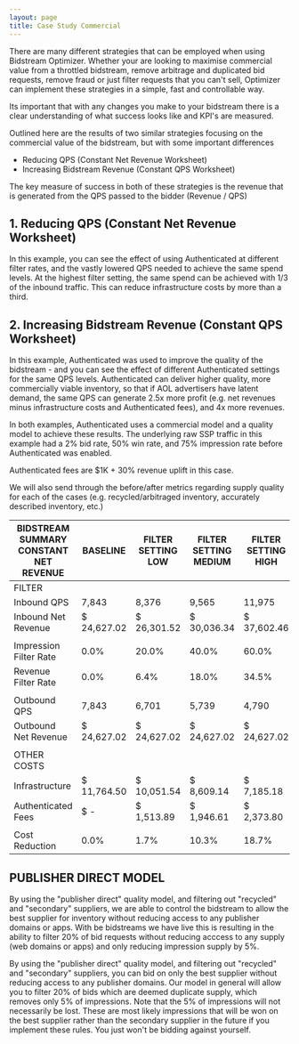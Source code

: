 ```yaml
---
layout: page
title: Case Study Commercial
---
```


There are many different strategies that can be employed when using Bidstream Optimizer. Whether your are looking to maximise commercial value from a throttled bidstream, remove arbitrage and duplicated bid requests, remove fraud or just filter requests that you can't sell, Optimizer can implement these strategies in a simple, fast and controllable way.

Its important that with any changes you make to your bidstream there is a clear understanding of what success looks like and KPI's are measured.

Outlined here are the results of two similar strategies focusing on the commercial value of the bidstream, but with some important differences
* Reducing QPS (Constant Net Revenue Worksheet)
* Increasing Bidstream Revenue (Constant QPS Worksheet)

The key measure of success in both of these strategies is the revenue that is generated from the QPS passed to the bidder (Revenue / QPS)

## 1. Reducing QPS (Constant Net Revenue Worksheet)
In this example, you can see the effect of using Authenticated at different filter rates, and the vastly lowered QPS needed to achieve the same spend levels.  At the highest filter setting, the same spend can be achieved with 1/3 of the inbound traffic.  This can reduce infrastructure costs by more than a third.

## 2. Increasing Bidstream Revenue (Constant QPS Worksheet)
In this example, Authenticated was used to improve the quality of the bidstream - and you can see the effect of different Authenticated settings for the same QPS levels.  Authenticated can deliver higher quality, more commercially viable inventory, so that if AOL advertisers have latent demand, the same QPS can generate 2.5x more profit (e.g. net revenues minus infrastructure costs and Authenticated fees), and 4x more revenues.

In both examples, Authenticated uses a commercial model and a quality model to achieve these results.  The underlying raw SSP traffic in this example had a 2% bid rate, 50% win rate, and 75% impression rate before Authenticated was enabled.

Authenticated fees are $1K + 30% revenue uplift in this case.

We will also send through the before/after metrics regarding supply quality for each of the cases (e.g. recycled/arbitraged inventory, accurately described inventory, etc.)


BIDSTREAM SUMMARY CONSTANT NET REVENUE | BASELINE	| FILTER SETTING LOW | FILTER SETTING	MEDIUM | FILTER SETTING	HIGH | FILTER SETTING MAX
--- | --- | --- | --- | --- | ---
FILTER | | | | | 
 Inbound QPS | 7,843 | 8,376 | 9,565 | 11,975 | 13,333 
 Inbound Net Revenue | $ 24,627.02 | $ 26,301.52 | $ 30,036.34 | $ 37,602.46 | $ 41,867.21 
| | | | | 
 Impression Filter Rate | 0.0% | 20.0% | 40.0% | 60.0% | 80.0%
 Revenue Filter Rate | 0.0% | 6.4% | 18.0% | 34.5% | 41.2%
| | | | | 
 Outbound QPS | 7,843 | 6,701 | 5,739 | 4,790 | 2,667 
 Outbound Net Revenue | $ 24,627.02 | $ 24,627.02 | $ 24,627.02 | $ 24,627.02 | $ 24,627.02 
| | | | | 
OTHER COSTS | | | | | 	
 Infrastructure | $ 11,764.50 | $ 10,051.54 | $ 8,609.14 | $ 7,185.18 | $ 4,000.05 
 Authenticated Fees | $ - | $ 1,513.89 | $ 1,946.61 | $ 2,373.80 | $ 3,329.33 
| | | | | 
Cost Reduction | 0.0% | 1.7% | 10.3% | 18.7% | 37.7%


## PUBLISHER DIRECT MODEL

By using the "publisher direct" quality model, and filtering out "recycled" and "secondary" suppliers, we are able to control the bidstream to allow the best supplier for inventory without reducing access to any publisher domains or apps. With be bidstreams we have live this is resulting in the ability to filter 20% of bid requests without reducing acccess to any supply (web domains or apps) and only reducing impression supply by 5%.

By using the "publisher direct" quality model, and filtering out "recycled" and "secondary" suppliers, you can bid on only the best supplier without reducing access to any publisher domains.  Our model in general will allow you to filter 20% of bids which are deemed duplicate supply, which removes only 5% of impressions. Note that the 5% of impressions will not necessarily be lost.  These are most likely impressions that will be won on the best supplier rather than the secondary supplier in the future if you implement these rules.  You just won't be bidding against yourself.

